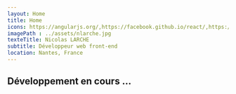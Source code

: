 ```yaml
---
layout: Home
title: Home
icons: https://angularjs.org/,https://facebook.github.io/react/,https://www.nodejs.org/static/favicon.png,https://www.npmjs.com,https://webpack.github.io/assets/favicon.png
imagePath : ../assets/nlarche.jpg
texteTitle: Nicolas LARCHE
subtitle: Développeur web front-end
location: Nantes, France
---
```


## Développement en cours ...
